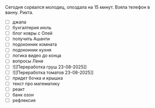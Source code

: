 Сегодня сорвался молодец, опоздала на 15 минут. Взяла телефон в ванну. Рикта.
- [ ] джапа 
- [ ] бухгалтерия июль
- [ ] блог ковры с Олей 
- [ ] получить Ашанти
- [ ] подоконник комната
- [ ] подоконник кухня
- [ ] логика видео до конца
- [ ] вопросы Лене
- [ ] ![[Переработка груш 23-08-2025]]
- [ ] ![[Переработка томатов 23-08-2025]]
- [ ] придет бочка и крышка
- [ ] текст про математику
- [ ] реакт
- [ ] банк озон
- [ ] рефлексия 